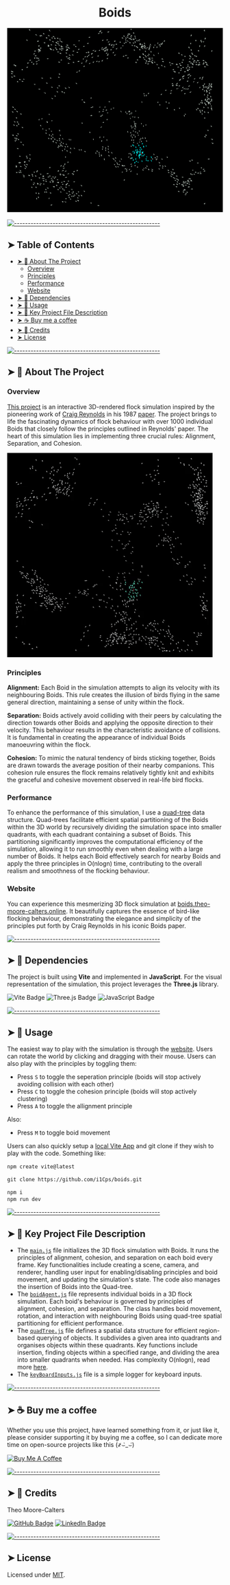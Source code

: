 <!-- ⚠️ This README has been generated from the file(s) "blueprint.md" ⚠️--><h1 align="center">Boids</h1>
<p align="center">
  <img src="images/boids.png" alt="Logo" width="550" height="auto" />
</p>


[![-----------------------------------------------------](https://raw.githubusercontent.com/andreasbm/readme/master/assets/lines/cloudy.png)](#table-of-contents)

## ➤ Table of Contents

* [➤ :pencil: About The Project](#-pencil-about-the-project)
	* [Overview](#overview)
	* [Principles](#principles)
	* [Performance](#performance)
	* [Website](#website)
* [➤ :rocket: Dependencies](#-rocket-dependencies)
* [➤ :hammer: Usage](#-hammer-usage)
* [➤ :floppy_disk: Key Project File Description](#-floppy_disk-key-project-file-description)
* [➤ :coffee: Buy me a coffee](#-coffee-buy-me-a-coffee)
* [➤ :scroll: Credits](#-scroll-credits)
* [➤ License](#-license)


[![-----------------------------------------------------](https://raw.githubusercontent.com/andreasbm/readme/master/assets/lines/cloudy.png)](#pencil-about-the-project)

## ➤ :pencil: About The Project

### Overview
[This project](https://boids.theo-moore-calters.online) is an interactive 3D-rendered flock simulation inspired by the pioneering work of [Craig Reynolds](https://www.red3d.com/cwr/index.html) in his 1987 [paper](https://www.red3d.com/cwr/boids/). The project brings to life the fascinating dynamics of flock behaviour with over 1000 individual Boids that closely follow the principles outlined in Reynolds' paper. The heart of this simulation lies in implementing three crucial rules: Alignment, Separation, and Cohesion.

![](images/moving_boids.gif)

### Principles
**Alignment:** Each Boid in the simulation attempts to align its velocity with its neighbouring Boids. This rule creates the illusion of birds flying in the same general direction, maintaining a sense of unity within the flock.

**Separation:** Boids actively avoid colliding with their peers by calculating the direction towards other Boids and applying the opposite direction to their velocity. This behaviour results in the characteristic avoidance of collisions. It is fundamental in creating the appearance of individual Boids manoeuvring within the flock.

**Cohesion:** To mimic the natural tendency of birds sticking together, Boids are drawn towards the average position of their nearby companions. This cohesion rule ensures the flock remains relatively tightly knit and exhibits the graceful and cohesive movement observed in real-life bird flocks.

### Performance

To enhance the performance of this simulation, I use a [quad-tree](https://en.wikipedia.org/wiki/Quadtree) data structure. Quad-trees facilitate efficient spatial partitioning of the Boids within the 3D world by recursively dividing the simulation space into smaller quadrants, with each quadrant containing a subset of Boids. This partitioning significantly improves the computational efficiency of the simulation, allowing it to run smoothly even when dealing with a large number of Boids. It helps each Boid effectively search for nearby Boids and apply the three principles in O(nlogn) time, contributing to the overall realism and smoothness of the flocking behaviour.

### Website

You can experience this mesmerizing 3D flock simulation at [boids.theo-moore-calters.online](https://boids.theo-moore-calters.online). It beautifully captures the essence of bird-like flocking behaviour, demonstrating the elegance and simplicity of the principles put forth by Craig Reynolds in his iconic Boids paper.

[![-----------------------------------------------------](https://raw.githubusercontent.com/andreasbm/readme/master/assets/lines/cloudy.png)](#rocket-dependencies)

## ➤ :rocket: Dependencies

The project is built using **Vite** and implemented in **JavaScript**. For the visual representation of the simulation, this project leverages the **Three.js** library.
  
![Vite Badge](https://img.shields.io/badge/Vite-646CFF?logo=vite&logoColor=fff&style=for-the-badge) ![Three.js Badge](https://img.shields.io/badge/Three.js-000?logo=threedotjs&logoColor=fff&style=for-the-badge)
 ![JavaScript Badge](https://img.shields.io/badge/JavaScript-F7DF1E?logo=javascript&logoColor=000&style=for-the-badge)

[![-----------------------------------------------------](https://raw.githubusercontent.com/andreasbm/readme/master/assets/lines/cloudy.png)](#hammer-usage)

## ➤ :hammer: Usage
 The easiest way to play with the simulation is through the [website](https://theo-moore-calters.online). Users can rotate the world by clicking and dragging with their mouse. Users can also play with the principles by toggling them:
 
 - Press `S` to toggle the seperation principle (boids will stop actively avoiding collision with each other)
 - Press `C` to toggle the cohesion principle (boids will stop actively clustering)
 - Press `A` to toggle the allignment principle 
 
Also:
- Press `M` to toggle boid movement

Users can also quickly setup a [local Vite App](https://vitejs.dev/guide/) and git clone if they wish to play with the code. Something like:

```
npm create vite@latest
```

```
git clone https://github.com/i1Cps/boids.git
```

```
npm i
npm run dev
```

[![-----------------------------------------------------](https://raw.githubusercontent.com/andreasbm/readme/master/assets/lines/cloudy.png)](#floppy_disk-key-project-file-description)

## ➤ :floppy_disk: Key Project File Description

* The [`main.js`](code/main.js) file initializes the 3D flock simulation with Boids. It runs the principles of alignment, cohesion, and separation on each boid every frame. Key functionalities include creating a scene, camera, and renderer, handling user input for enabling/disabling principles and boid movement, and updating the simulation's state. The code also manages the insertion of Boids into the Quad-tree.
*  The [`boidAgent.js`](code/boidAgent.js) file represents individual boids in a 3D flock simulation. Each boid's behaviour is governed by principles of alignment, cohesion, and separation. The class handles boid movement, rotation, and interaction with neighbouring Boids using quad-tree spatial partitioning for efficient performance.
*  The [`quadTree.js`](code/quadTree.js) file defines a spatial data structure for efficient region-based querying of objects. It subdivides a given area into quadrants and organises objects within these quadrants. Key functions include insertion, finding objects within a specified range, and dividing the area into smaller quadrants when needed. Has complexity O(nlogn), read more [here](https://en.wikipedia.org/wiki/Quadtree).
*  The [`keyBoardInputs.js`](code/keyBoardInputs.js) file is a simple logger for keyboard inputs.



[![-----------------------------------------------------](https://raw.githubusercontent.com/andreasbm/readme/master/assets/lines/cloudy.png)](#coffee-buy-me-a-coffee)

## ➤ :coffee: Buy me a coffee
Whether you use this project, have learned something from it, or just like it, please consider supporting it by buying me a coffee, so I can dedicate more time on open-source projects like this (҂⌣̀_⌣́)

<a href="https://www.buymeacoffee.com/i1Cps" target="_blank"><img src="https://cdn.buymeacoffee.com/buttons/v2/default-violet.png" alt="Buy Me A Coffee" style="height: 60px !important;width: 217px !important;" ></a>


[![-----------------------------------------------------](https://raw.githubusercontent.com/andreasbm/readme/master/assets/lines/cloudy.png)](#scroll-credits)

## ➤ :scroll: Credits

Theo Moore-Calters 


[![GitHub Badge](https://img.shields.io/badge/GitHub-100000?style=for-the-badge&logo=github&logoColor=white)](https://github.com/i1Cps) [![LinkedIn Badge](https://img.shields.io/badge/LinkedIn-0077B5?style=for-the-badge&logo=linkedin&logoColor=white)](www.linkedin.com/in/theo-moore-calters)

[![-----------------------------------------------------](https://raw.githubusercontent.com/andreasbm/readme/master/assets/lines/cloudy.png)](#license)

## ➤ License
	
Licensed under [MIT](https://opensource.org/licenses/MIT).
